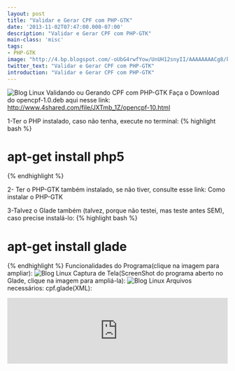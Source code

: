 ```yaml
---
layout: post
title: "Validar e Gerar CPF com PHP-GTK"
date: '2013-11-02T07:47:00.000-07:00'
description: "Validar e Gerar CPF com PHP-GTK"
main-class: 'misc'
tags:
- PHP-GTK
image: "http://4.bp.blogspot.com/-oUbG4rwfYow/UnUH12snyII/AAAAAAAACg8/kihCl4b1miU/s72-c/gerar-validar-cpf-php-gtk.png"
twitter_text: "Validar e Gerar CPF com PHP-GTK"
introduction: "Validar e Gerar CPF com PHP-GTK"
---
```

![Blog Linux](http://4.bp.blogspot.com/-oUbG4rwfYow/UnUH12snyII/AAAAAAAACg8/kihCl4b1miU/s320/gerar-validar-cpf-php-gtk.png "Blog Linux")
Validando ou Gerando CPF com PHP-GTK
Faça o Download do opencpf-1.0.deb aqui nesse link:
 http://www.4shared.com/file/JXTmb_1Z/opencpf-10.html 
 
 1-Ter o PHP instalado, caso não tenha, execute no terminal: 
 {% highlight bash %}
# apt-get install php5
{% endhighlight %}
 
 2- Ter o PHP-GTK também instalado, se não tiver, consulte esse link: Como instalar o PHP-GTK 
 
 3-Talvez o Glade também (talvez, porque não testei, mas teste antes SEM), caso precise instalá-lo:
 {% highlight bash %}
# apt-get install glade
{% endhighlight %}
Funcionalidades do Programa(clique na imagem para ampliar):
![Blog Linux](http://3.bp.blogspot.com/-6ouAA_hxRjA/UnUKHaM5lQI/AAAAAAAAChI/Bxxgt7Q61MI/s640/all.jpg "Blog Linux")
Captura de Tela(ScreenShot do programa aberto no Glade, clique na imagem para ampliá-la):
![Blog Linux](http://1.bp.blogspot.com/-Ruqnxau3_Zw/UnUNEWJUUeI/AAAAAAAAChU/1e8_Dr22gpo/s400/Captura_de_tela-6.png "Blog Linux")
Arquivos necessários: 
cpf.glade(XML):
<iframe src="http://pastebin.com/raw/C01sx3vc" style="border:none;width:100%;"><iframe>
main.php:
<iframe src="http://pastebin.com/raw/knrH795m" style="border:none;width:100%;"><iframe>
isCpf.php:
<iframe src="http://pastebin.com/raw/5z6phsWy" style="border:none;width:100%;"><iframe>
Gerar.php:
<iframe src="http://pastebin.com/raw/gddVVYa2" style="border:none;width:100%;"><iframe>
 
 Abrir o programa(ou você pode criar um ícone no Painel para abrir com clique):
 {% highlight bash %}
# php-gtk2 main.php
{% endhighlight %}
Obs.: Necessário estar dentro da pasta onde está programa.Há um icone também que deve estar na mesma pasta, o nome da imagem é 'cpf3.png'
Caso vc deseje baixar todos os arquivos, baixe aqui:
http://www.4shared.com/archive/BFk0bDWt/Validador_e_Gerador_de_CPF_pro.html
Ou baixe só a imagem(mantenha as dimensões dela, caso contrário, NÃO FUNCIONARÁ!!!):
A Função PHP foi adaptada da vídeo-aula do David CHC:
http://www.davidchc.com.br/video-aula/php/criando-validacao-de-cpf-com-php/
Veja a vídeo aula:
